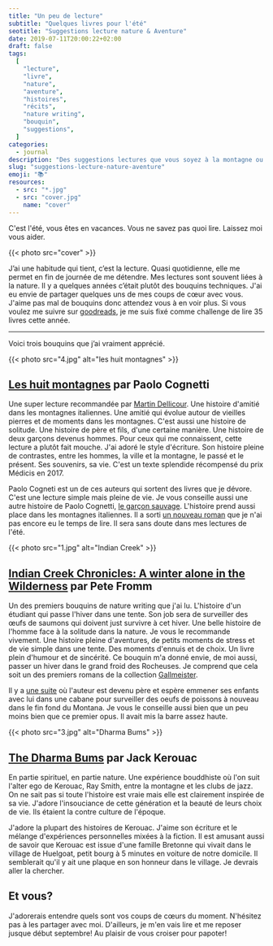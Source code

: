 ```yaml
---
title: "Un peu de lecture"
subtitle: "Quelques livres pour l'été"
seotitle: "Suggestions lecture nature & Aventure"
date: 2019-07-11T20:00:22+02:00
draft: false
tags:
  [
    "lecture",
    "livre",
    "nature",
    "aventure",
    "histoires",
    "récits",
    "nature writing",
    "bouquin",
    "suggestions",
  ]
categories:
  - journal
description: "Des suggestions lectures que vous soyez à la montagne ou sous les cocotiers"
slug: "suggestions-lecture-nature-aventure"
emoji: "📚"
resources:
  - src: "*.jpg"
  - src: "cover.jpg"
    name: "cover"
---
```


C'est l'été, vous êtes en vacances. Vous ne savez pas quoi lire. Laissez moi vous aider.

{{< photo src="cover" >}}

J’ai une habitude qui tient, c’est la lecture. Quasi quotidienne, elle me permet en fin de journée de me détendre. Mes lectures sont souvent liées à la nature. Il y a quelques années c’était plutôt des bouquins techniques. J'ai eu envie de partager quelques uns de mes coups de cœur avec vous. J'aime pas mal de bouquins donc attendez vous à en voir plus. Si vous voulez me suivre sur [goodreads](https://www.goodreads.com/vadrouilles), je me suis fixé comme challenge de lire 35 livres cette année.

<hr/>

Voici trois bouquins que j’ai vraiment apprécié.

{{< photo src="4.jpg" alt="les huit montagnes" >}}

## [Les huit montagnes](https://amzn.to/2XWw3Xx) par Paolo Cognetti

Une super lecture recommandée par [Martin Dellicour](http://www.martindellicour.be). Une histoire d'amitié dans les montagnes italiennes. Une amitié qui évolue autour de vieilles pierres et de moments dans les montagnes. C'est aussi une histoire de solitude. Une histoire de père et fils, d'une certaine manière. Une histoire de deux garçons devenus hommes. Pour ceux qui me connaissent, cette lecture a plutôt fait mouche. J'ai adoré le style d'écriture. Son histoire pleine de contrastes, entre les hommes, la ville et la montagne, le passé et le présent. Ses souvenirs, sa vie. C'est un texte splendide récompensé du prix Médicis en 2017.

Paolo Cogneti est un de ces auteurs qui sortent des livres que je dévore. C'est une lecture simple mais pleine de vie. Je vous conseille aussi une autre histoire de Paolo Cognetti, [le garçon sauvage](https://amzn.to/32oJlLR). L'histoire prend aussi place dans les montagnes italiennes. Il a sorti [un nouveau roman](https://amzn.to/2Jsun02) que je n'ai pas encore eu le temps de lire. Il sera sans doute dans mes lectures de l'été.

{{< photo src="1.jpg" alt="Indian Creek" >}}

## [Indian Creek Chronicles: A winter alone in the Wilderness](https://amzn.to/32pV8d9) par Pete Fromm

Un des premiers bouquins de nature writing que j'ai lu. L'histoire d'un étudiant qui passe l'hiver dans une tente. Son job sera de surveiller des œufs de saumons qui doivent just survivre à cet hiver. Une belle histoire de l'homme face à la solitude dans la nature. Je vous le recommande vivement. Une histoire pleine d'aventures, de petits moments de stress et de vie simple dans une tente. Des moments d'ennuis et de choix. Un livre plein d'humour et de sincérité. Ce bouquin m'a donné envie, de moi aussi, passer un hiver dans le grand froid des Rocheuses. Je comprend que cela soit un des premiers romans de la collection [Gallmeister](https://www.gallmeister.fr).

Il y a [une suite](https://amzn.to/2NNpgvs) où l'auteur est devenu père et espère emmener ses enfants avec lui dans une cabane pour surveiller des oeufs de poissons à nouveau dans le fin fond du Montana. Je vous le conseille aussi bien que un peu moins bien que ce premier opus. Il avait mis la barre assez haute.

{{< photo src="3.jpg" alt="Dharma Bums" >}}

## [The Dharma Bums](https://amzn.to/2XWJDdM) par Jack Kerouac

En partie spirituel, en partie nature. Une expérience bouddhiste où l'on suit l'alter ego de Kerouac, Ray Smith, entre la montagne et les clubs de jazz. On ne sait pas si toute l'histoire est vraie mais elle est clairement inspirée de sa vie. J'adore l'insouciance de cette génération et la beauté de leurs choix de vie. Ils étaient la contre culture de l'époque.

J'adore la plupart des histoires de Kerouac. J'aime son écriture et le mélange d'expériences personnelles mixées à la fiction. Il est amusant aussi de savoir que Kerouac est issue d'une famille Bretonne qui vivait dans le village de Huelgoat, petit bourg à 5 minutes en voiture de notre domicile. Il semblerait qu'il y ait une plaque en son honneur dans le village. Je devrais aller la chercher.

## Et vous?

J'adorerais entendre quels sont vos coups de cœurs du moment. N'hésitez pas à les partager avec moi. D'ailleurs, je m'en vais lire et me reposer jusque début septembre! Au plaisir de vous croiser pour papoter!
